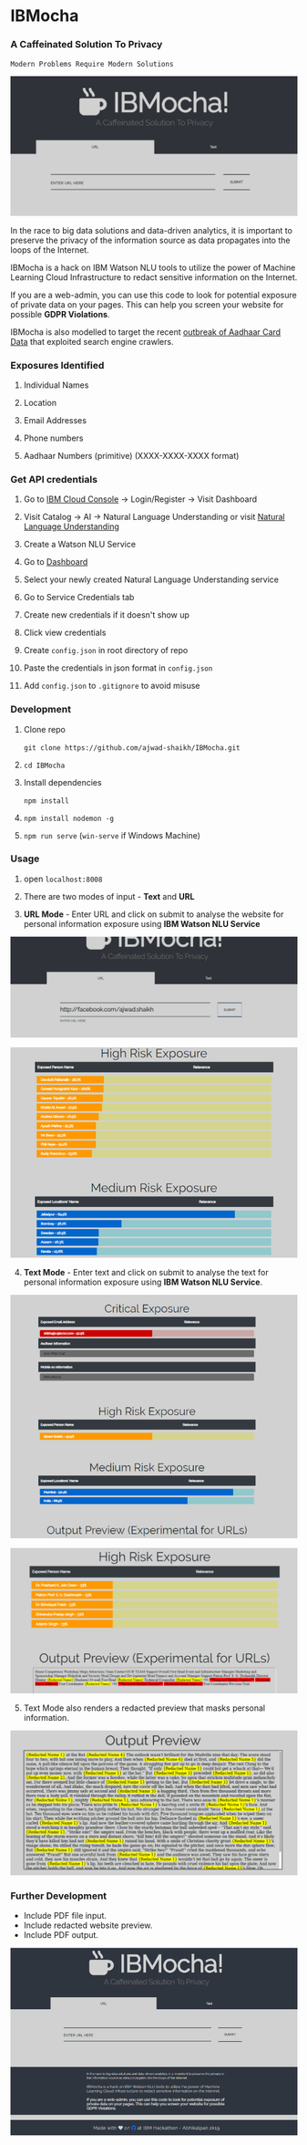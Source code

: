 # IBMocha

### A Caffeinated Solution To Privacy

```
Modern Problems Require Modern Solutions
```

![IBMocha Home Page Image](https://raw.githubusercontent.com/ajwad-shaikh/IBMocha/master/screenshots/IBMocha_1.png)

In the race to big data solutions and data-driven analytics, it is important to preserve the privacy of the information source as data propagates into the loops of the Internet.

IBMocha is a hack on IBM Watson NLU tools to utilize the power of Machine Learning Cloud Infrastructure to redact sensitive information on the Internet.

If you are a web-admin, you can use this code to look for potential exposure of private data on your pages. This can help you screen your website for possible **GDPR Violations**.

IBMocha is also modelled to target the recent [outbreak of Aadhaar Card Data](https://github.com/fs0c131y/AadhaarSearchEngine) that exploited search engine crawlers.

### Exposures Identified

1. Individual Names

2. Location

3. Email Addresses

4. Phone numbers

5. Aadhaar Numbers (primitive) (XXXX-XXXX-XXXX format)

### Get API credentials

1. Go to [IBM Cloud Console](https://console.bluemix.net/dashboard/apps/) -> Login/Register -> Visit Dashboard

5. Visit Catalog -> AI -> Natural Language Understanding or visit [Natural Language Understanding](https://console.bluemix.net/catalog/services/natural-language-understanding)

6. Create a Watson NLU Service

7. Go to [Dashboard](https://console.bluemix.net/dashboard/apps/)

8. Select your newly created Natural Language Understanding service

9. Go to Service Credentials tab

10. Create new credentials if it doesn't show up

11. Click view credentials

12. Create `config.json` in root directory of repo

13. Paste the credentials in json format in `config.json`

14. Add `config.json` to `.gitignore` to avoid misuse

### Development

1. Clone repo

    `git clone https://github.com/ajwad-shaikh/IBMocha.git`

2. `cd IBMocha`

3. Install dependencies

    `npm install`

14. `npm install nodemon -g`

15. `npm run serve` (`win-serve` if Windows Machine)

### Usage

1. open `localhost:8008`

2. There are two modes of input - **Text** and **URL**

3. **URL Mode** - Enter URL and click on submit to analyse the website for personal information exposure using **IBM Watson NLU Service**

![IBMocha URL Input](https://raw.githubusercontent.com/ajwad-shaikh/IBMocha/master/screenshots/IBMocha_3.png)

![IBMocha Exposures](https://raw.githubusercontent.com/ajwad-shaikh/IBMocha/master/screenshots/IBMocha_4.png)

4. **Text Mode** - Enter text and click on submit to analyse the text for personal information exposure using **IBM Watson NLU Service**.

![IBMocha Text Exposures](https://raw.githubusercontent.com/ajwad-shaikh/IBMocha/master/screenshots/IBMocha_2.png)

![IBMocha Corrective Exposures](https://raw.githubusercontent.com/ajwad-shaikh/IBMocha/master/screenshots/IBMocha_5.png)

5. Text Mode also renders a redacted preview that masks personal information.

![IBMocha Redaction](https://raw.githubusercontent.com/ajwad-shaikh/IBMocha/master/screenshots/IBMocha_7.png)

### Further Development

* Include PDF file input.
* Include redacted website preview.
* Include PDF output.


![IBMocha Full screenshot](https://raw.githubusercontent.com/ajwad-shaikh/IBMocha/master/screenshots/IBMocha_6.png)
